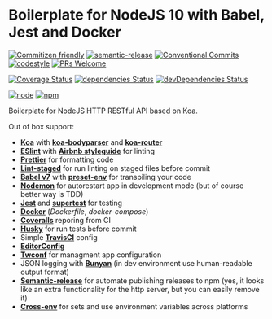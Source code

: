 # Boilerplate for NodeJS 10 with Babel, Jest and Docker

[![Commitizen friendly](https://img.shields.io/badge/commitizen-friendly-brightgreen.svg?style=flat-square)](http://commitizen.github.io/cz-cli/)
[![semantic-release](https://img.shields.io/badge/%20%20%F0%9F%93%A6%F0%9F%9A%80-semantic--release-e10079.svg?style=flat-square)](https://github.com/semantic-release/semantic-release)
[![Conventional Commits](https://img.shields.io/badge/Conventional%20Commits-1.0.0-yellow.svg?style=flat-square)](https://conventionalcommits.org)
[![codestyle](https://img.shields.io/badge/codestyle-airbnb-brightgreen.svg?style=flat-square)](https://github.com/airbnb/javascript)
[![PRs Welcome](https://img.shields.io/badge/PRs-welcome-brightgreen.svg?style=flat-square)](http://makeapullrequest.com)

[![Coverage Status](https://img.shields.io/coveralls/CheerlessCloud/koa-node8-boilerplate.svg?style=flat-square)]()
[![dependencies Status](https://david-dm.org/CheerlessCloud/koa-node8-boilerplate/status.svg?style=flat-square)](https://david-dm.org/CheerlessCloud/koa-node8-boilerplate)
[![devDependencies Status](https://david-dm.org/CheerlessCloud/koa-node8-boilerplate/dev-status.svg?style=flat-square)](https://david-dm.org/CheerlessCloud/koa-node8-boilerplate?type=dev)

[![node](https://img.shields.io/badge/node-10.x-brightgreen.svg?style=flat-square)]()
[![npm](https://img.shields.io/badge/npm-6.x-blue.svg?style=flat-square)]()

Boilerplate for NodeJS HTTP RESTful API based on Koa.

Out of box support:

- [**Koa**](http://koajs.com/) with [**koa-bodyparser**](https://github.com/koajs/bodyparser) and [**koa-router**](https://github.com/alexmingoia/koa-router)
- [**ESlint**](https://github.com/eslint/eslint) with [**Airbnb styleguide**](https://github.com/airbnb/javascript) for linting
- [**Prettier**](https://prettier.io/) for formatting code
- [**Lint-staged**](https://github.com/okonet/lint-staged) for run linting on staged files before commit
- [**Babel v7**](https://github.com/babel/babel) with [**preset-env**](https://github.com/babel/babel-preset-env) for transpiling your code
- [**Nodemon**](https://github.com/remy/nodemon) for autorestart app in development mode (but of course better way is TDD)
- [**Jest**](https://github.com/facebook/jest) and [**supertest**](https://github.com/visionmedia/supertest) for testing
- [**Docker**](https://www.docker.com/) (_Dockerfile_, _docker-compose_)
- [**Coveralls**](https://coveralls.io/) reporing from CI
- [**Husky**](https://github.com/typicode/husky) for run tests before commit
- Simple [**TravisCI**](https://travis-ci.org) config
- [**EditorConfig**](http://editorconfig.org/)
- [**Twconf**](https://github.com/CheerlessCloud/twconf) for managment app configuration
- JSON logging with [**Bunyan**](https://github.com/trentm/node-bunyan) (in dev environment use human-readable output format)
- [**Semantic-release**](https://github.com/semantic-release/semantic-release) for automate publishing releases to npm (yes, it looks like an extra functionality for the http server, but you can easily remove it)
- [**Cross-env**](https://github.com/kentcdodds/cross-env) for sets and use environment variables across platforms
